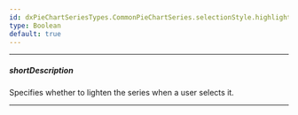 ```yaml
---
id: dxPieChartSeriesTypes.CommonPieChartSeries.selectionStyle.highlight
type: Boolean
default: true
---
```

---
##### shortDescription
Specifies whether to lighten the series when a user selects it.

---
<!-- Description goes here -->
